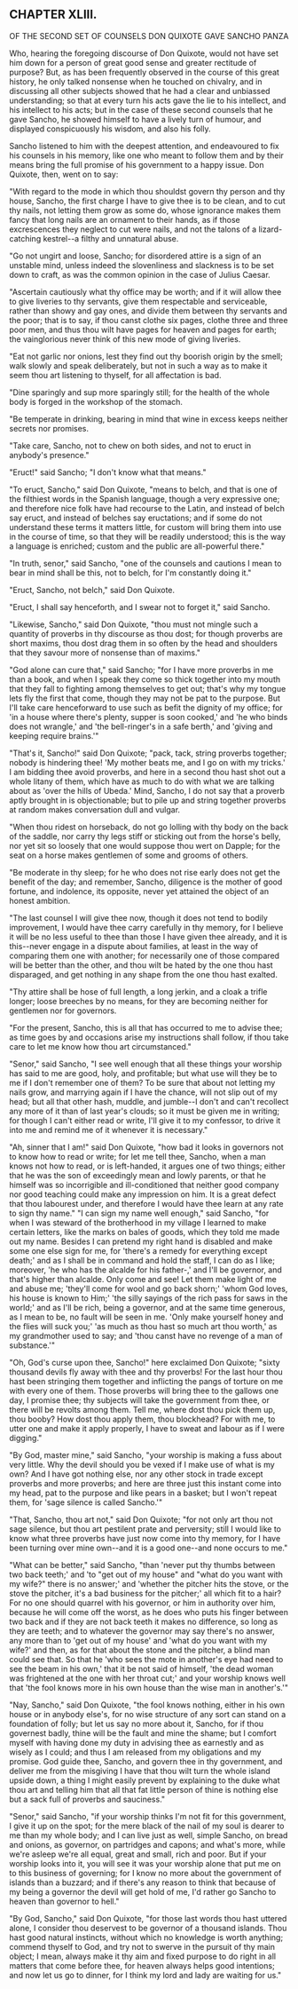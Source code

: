## CHAPTER XLIII.

OF THE SECOND SET OF COUNSELS DON QUIXOTE GAVE SANCHO PANZA


Who, hearing the foregoing discourse of Don Quixote, would not have set
him down for a person of great good sense and greater rectitude of
purpose? But, as has been frequently observed in the course of this great
history, he only talked nonsense when he touched on chivalry, and in
discussing all other subjects showed that he had a clear and unbiassed
understanding; so that at every turn his acts gave the lie to his
intellect, and his intellect to his acts; but in the case of these second
counsels that he gave Sancho, he showed himself to have a lively turn of
humour, and displayed conspicuously his wisdom, and also his folly.

Sancho listened to him with the deepest attention, and endeavoured to fix
his counsels in his memory, like one who meant to follow them and by
their means bring the full promise of his government to a happy issue.
Don Quixote, then, went on to say:

"With regard to the mode in which thou shouldst govern thy person and thy
house, Sancho, the first charge I have to give thee is to be clean, and
to cut thy nails, not letting them grow as some do, whose ignorance makes
them fancy that long nails are an ornament to their hands, as if those
excrescences they neglect to cut were nails, and not the talons of a
lizard-catching kestrel--a filthy and unnatural abuse.

"Go not ungirt and loose, Sancho; for disordered attire is a sign of an
unstable mind, unless indeed the slovenliness and slackness is to be set
down to craft, as was the common opinion in the case of Julius Caesar.

"Ascertain cautiously what thy office may be worth; and if it will allow
thee to give liveries to thy servants, give them respectable and
serviceable, rather than showy and gay ones, and divide them between thy
servants and the poor; that is to say, if thou canst clothe six pages,
clothe three and three poor men, and thus thou wilt have pages for heaven
and pages for earth; the vainglorious never think of this new mode of
giving liveries.

"Eat not garlic nor onions, lest they find out thy boorish origin by the
smell; walk slowly and speak deliberately, but not in such a way as to
make it seem thou art listening to thyself, for all affectation is bad.

"Dine sparingly and sup more sparingly still; for the health of the whole
body is forged in the workshop of the stomach.

"Be temperate in drinking, bearing in mind that wine in excess keeps
neither secrets nor promises.

"Take care, Sancho, not to chew on both sides, and not to eruct in
anybody's presence."

"Eruct!" said Sancho; "I don't know what that means."

"To eruct, Sancho," said Don Quixote, "means to belch, and that is one of
the filthiest words in the Spanish language, though a very expressive
one; and therefore nice folk have had recourse to the Latin, and instead
of belch say eruct, and instead of belches say eructations; and if some
do not understand these terms it matters little, for custom will bring
them into use in the course of time, so that they will be readily
understood; this is the way a language is enriched; custom and the public
are all-powerful there."

"In truth, senor," said Sancho, "one of the counsels and cautions I mean
to bear in mind shall be this, not to belch, for I'm constantly doing
it."

"Eruct, Sancho, not belch," said Don Quixote.

"Eruct, I shall say henceforth, and I swear not to forget it," said
Sancho.

"Likewise, Sancho," said Don Quixote, "thou must not mingle such a
quantity of proverbs in thy discourse as thou dost; for though proverbs
are short maxims, thou dost drag them in so often by the head and
shoulders that they savour more of nonsense than of maxims."

"God alone can cure that," said Sancho; "for I have more proverbs in me
than a book, and when I speak they come so thick together into my mouth
that they fall to fighting among themselves to get out; that's why my
tongue lets fly the first that come, though they may not be pat to the
purpose. But I'll take care henceforward to use such as befit the dignity
of my office; for 'in a house where there's plenty, supper is soon
cooked,' and 'he who binds does not wrangle,' and 'the bell-ringer's in a
safe berth,' and 'giving and keeping require brains.'"

"That's it, Sancho!" said Don Quixote; "pack, tack, string proverbs
together; nobody is hindering thee! 'My mother beats me, and I go on with
my tricks.' I am bidding thee avoid proverbs, and here in a second thou
hast shot out a whole litany of them, which have as much to do with what
we are talking about as 'over the hills of Ubeda.' Mind, Sancho, I do not
say that a proverb aptly brought in is objectionable; but to pile up and
string together proverbs at random makes conversation dull and vulgar.

"When thou ridest on horseback, do not go lolling with thy body on the
back of the saddle, nor carry thy legs stiff or sticking out from the
horse's belly, nor yet sit so loosely that one would suppose thou wert on
Dapple; for the seat on a horse makes gentlemen of some and grooms of
others.

"Be moderate in thy sleep; for he who does not rise early does not get
the benefit of the day; and remember, Sancho, diligence is the mother of
good fortune, and indolence, its opposite, never yet attained the object
of an honest ambition.

"The last counsel I will give thee now, though it does not tend to bodily
improvement, I would have thee carry carefully in thy memory, for I
believe it will be no less useful to thee than those I have given thee
already, and it is this--never engage in a dispute about families, at
least in the way of comparing them one with another; for necessarily one
of those compared will be better than the other, and thou wilt be hated
by the one thou hast disparaged, and get nothing in any shape from the
one thou hast exalted.

"Thy attire shall be hose of full length, a long jerkin, and a cloak a
trifle longer; loose breeches by no means, for they are becoming neither
for gentlemen nor for governors.

"For the present, Sancho, this is all that has occurred to me to advise
thee; as time goes by and occasions arise my instructions shall follow,
if thou take care to let me know how thou art circumstanced."

"Senor," said Sancho, "I see well enough that all these things your
worship has said to me are good, holy, and profitable; but what use will
they be to me if I don't remember one of them? To be sure that about not
letting my nails grow, and marrying again if I have the chance, will not
slip out of my head; but all that other hash, muddle, and jumble--I don't
and can't recollect any more of it than of last year's clouds; so it must
be given me in writing; for though I can't either read or write, I'll
give it to my confessor, to drive it into me and remind me of it whenever
it is necessary."

"Ah, sinner that I am!" said Don Quixote, "how bad it looks in governors
not to know how to read or write; for let me tell thee, Sancho, when a
man knows not how to read, or is left-handed, it argues one of two
things; either that he was the son of exceedingly mean and lowly parents,
or that he himself was so incorrigible and ill-conditioned that neither
good company nor good teaching could make any impression on him. It is a
great defect that thou labourest under, and therefore I would have thee
learn at any rate to sign thy name." "I can sign my name well enough,"
said Sancho, "for when I was steward of the brotherhood in my village I
learned to make certain letters, like the marks on bales of goods, which
they told me made out my name. Besides I can pretend my right hand is
disabled and make some one else sign for me, for 'there's a remedy for
everything except death;' and as I shall be in command and hold the
staff, I can do as I like; moreover, 'he who has the alcalde for his
father-,' and I'll be governor, and that's higher than alcalde. Only come
and see! Let them make light of me and abuse me; 'they'll come for wool
and go back shorn;' 'whom God loves, his house is known to Him;' 'the
silly sayings of the rich pass for saws in the world;' and as I'll be
rich, being a governor, and at the same time generous, as I mean to be,
no fault will be seen in me. 'Only make yourself honey and the flies will
suck you;' 'as much as thou hast so much art thou worth,' as my
grandmother used to say; and 'thou canst have no revenge of a man of
substance.'"

"Oh, God's curse upon thee, Sancho!" here exclaimed Don Quixote; "sixty
thousand devils fly away with thee and thy proverbs! For the last hour
thou hast been stringing them together and inflicting the pangs of
torture on me with every one of them. Those proverbs will bring thee to
the gallows one day, I promise thee; thy subjects will take the
government from thee, or there will be revolts among them. Tell me, where
dost thou pick them up, thou booby? How dost thou apply them, thou
blockhead? For with me, to utter one and make it apply properly, I have
to sweat and labour as if I were digging."

"By God, master mine," said Sancho, "your worship is making a fuss about
very little. Why the devil should you be vexed if I make use of what is
my own? And I have got nothing else, nor any other stock in trade except
proverbs and more proverbs; and here are three just this instant come
into my head, pat to the purpose and like pears in a basket; but I won't
repeat them, for 'sage silence is called Sancho.'"

"That, Sancho, thou art not," said Don Quixote; "for not only art thou
not sage silence, but thou art pestilent prate and perversity; still I
would like to know what three proverbs have just now come into thy
memory, for I have been turning over mine own--and it is a good one--and
none occurs to me."

"What can be better," said Sancho, "than 'never put thy thumbs between
two back teeth;' and 'to "get out of my house" and "what do you want with
my wife?" there is no answer;' and 'whether the pitcher hits the stove,
or the stove the pitcher, it's a bad business for the pitcher;' all which
fit to a hair? For no one should quarrel with his governor, or him in
authority over him, because he will come off the worst, as he does who
puts his finger between two back and if they are not back teeth it makes
no difference, so long as they are teeth; and to whatever the governor
may say there's no answer, any more than to 'get out of my house' and
'what do you want with my wife?' and then, as for that about the stone
and the pitcher, a blind man could see that. So that he 'who sees the
mote in another's eye had need to see the beam in his own,' that it be
not said of himself, 'the dead woman was frightened at the one with her
throat cut;' and your worship knows well that 'the fool knows more in his
own house than the wise man in another's.'"

"Nay, Sancho," said Don Quixote, "the fool knows nothing, either in his
own house or in anybody else's, for no wise structure of any sort can
stand on a foundation of folly; but let us say no more about it, Sancho,
for if thou governest badly, thine will be the fault and mine the shame;
but I comfort myself with having done my duty in advising thee as
earnestly and as wisely as I could; and thus I am released from my
obligations and my promise. God guide thee, Sancho, and govern thee in
thy government, and deliver me from the misgiving I have that thou wilt
turn the whole island upside down, a thing I might easily prevent by
explaining to the duke what thou art and telling him that all that fat
little person of thine is nothing else but a sack full of proverbs and
sauciness."

"Senor," said Sancho, "if your worship thinks I'm not fit for this
government, I give it up on the spot; for the mere black of the nail of
my soul is dearer to me than my whole body; and I can live just as well,
simple Sancho, on bread and onions, as governor, on partridges and
capons; and what's more, while we're asleep we're all equal, great and
small, rich and poor. But if your worship looks into it, you will see it
was your worship alone that put me on to this business of governing; for
I know no more about the government of islands than a buzzard; and if
there's any reason to think that because of my being a governor the devil
will get hold of me, I'd rather go Sancho to heaven than governor to
hell."

"By God, Sancho," said Don Quixote, "for those last words thou hast
uttered alone, I consider thou deservest to be governor of a thousand
islands. Thou hast good natural instincts, without which no knowledge is
worth anything; commend thyself to God, and try not to swerve in the
pursuit of thy main object; I mean, always make it thy aim and fixed
purpose to do right in all matters that come before thee, for heaven
always helps good intentions; and now let us go to dinner, for I think my
lord and lady are waiting for us."




